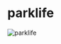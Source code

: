 # parklife
![parklife](https://user-images.githubusercontent.com/1543836/170644083-330660a7-c41d-4eed-a87d-dcba38174fb7.png)
